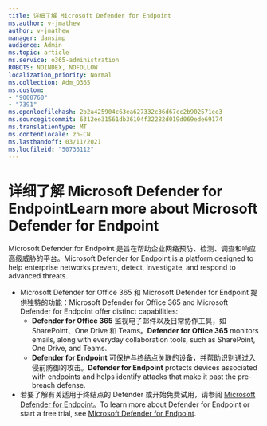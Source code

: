 ```yaml
---
title: 详细了解 Microsoft Defender for Endpoint
ms.author: v-jmathew
author: v-jmathew
manager: dansimp
audience: Admin
ms.topic: article
ms.service: o365-administration
ROBOTS: NOINDEX, NOFOLLOW
localization_priority: Normal
ms.collection: Adm_O365
ms.custom:
- "9000760"
- "7391"
ms.openlocfilehash: 2b2a425904c63ea627332c36d67cc2b902571ee3
ms.sourcegitcommit: 6312ee31561db36104f32282d019d069ede69174
ms.translationtype: MT
ms.contentlocale: zh-CN
ms.lasthandoff: 03/11/2021
ms.locfileid: "50736112"
---
```

# <a name="learn-more-about-microsoft-defender-for-endpoint"></a><span data-ttu-id="87a79-102">详细了解 Microsoft Defender for Endpoint</span><span class="sxs-lookup"><span data-stu-id="87a79-102">Learn more about Microsoft Defender for Endpoint</span></span>

<span data-ttu-id="87a79-103">Microsoft Defender for Endpoint 是旨在帮助企业网络预防、检测、调查和响应高级威胁的平台。</span><span class="sxs-lookup"><span data-stu-id="87a79-103">Microsoft Defender for Endpoint is a platform designed to help enterprise networks prevent, detect, investigate, and respond to advanced threats.</span></span>

- <span data-ttu-id="87a79-104">Microsoft Defender for Office 365 和 Microsoft Defender for Endpoint 提供独特的功能：</span><span class="sxs-lookup"><span data-stu-id="87a79-104">Microsoft Defender for Office 365 and Microsoft Defender for Endpoint offer distinct capabilities:</span></span>
  - <span data-ttu-id="87a79-105">**Defender for Office 365** 监视电子邮件以及日常协作工具，如 SharePoint、One Drive 和 Teams。</span><span class="sxs-lookup"><span data-stu-id="87a79-105">**Defender for Office 365** monitors emails, along with everyday collaboration tools, such as SharePoint, One Drive, and Teams.</span></span>
  - <span data-ttu-id="87a79-106">**Defender for Endpoint** 可保护与终结点关联的设备，并帮助识别通过入侵前防御的攻击。</span><span class="sxs-lookup"><span data-stu-id="87a79-106">**Defender for Endpoint** protects devices associated with endpoints and helps identify attacks that make it past the pre-breach defense.</span></span>
- <span data-ttu-id="87a79-107">若要了解有关适用于终结点的 Defender 或开始免费试用，请参阅 [Microsoft Defender for Endpoint](https://go.microsoft.com/fwlink/?linkid=2094113)。</span><span class="sxs-lookup"><span data-stu-id="87a79-107">To learn more about Defender for Endpoint or start a free trial, see [Microsoft Defender for Endpoint](https://go.microsoft.com/fwlink/?linkid=2094113).</span></span>
